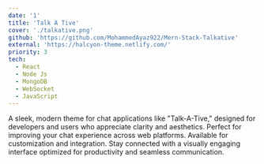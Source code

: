 ```yaml
---
date: '1'
title: 'Talk A Tive'
cover: './talkative.png'
github: 'https://github.com/MohammedAyaz922/Mern-Stack-Talkative'
external: 'https://halcyon-theme.netlify.com/'
priority: 3
tech:
  - React
  - Node Js
  - MongoDB
  - WebSocket
  - JavaScript
---
```


A sleek, modern theme for chat applications like "Talk-A-Tive," designed for developers and users who appreciate clarity and aesthetics. Perfect for improving your chat experience across web platforms. Available for customization and integration. Stay connected with a visually engaging interface optimized for productivity and seamless communication.
